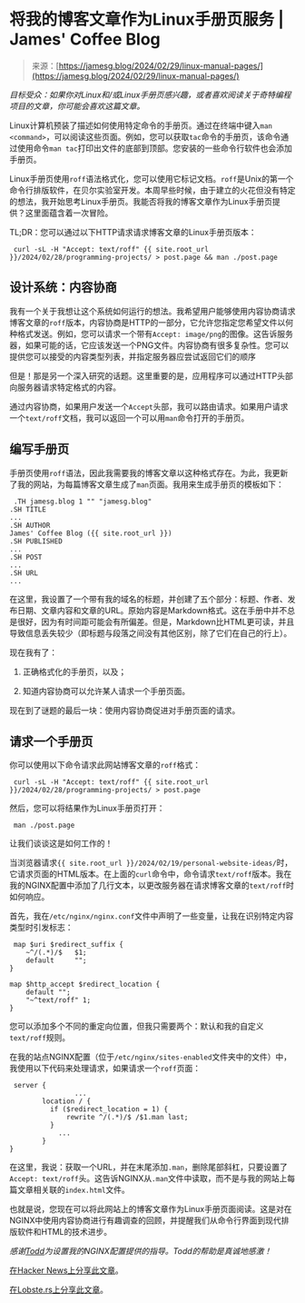 <!--yml

分类：未分类

日期：2024-05-29 13:28:43

-->

# 将我的博客文章作为Linux手册页服务 | James' Coffee Blog

> 来源：[https://jamesg.blog/2024/02/29/linux-manual-pages/](https://jamesg.blog/2024/02/29/linux-manual-pages/)

*目标受众：如果你对Linux和/或Linux手册页感兴趣，或者喜欢阅读关于奇特编程项目的文章，你可能会喜欢这篇文章。*

Linux计算机预装了描述如何使用特定命令的手册页。通过在终端中键入`man <command>`，可以阅读这些页面。例如，您可以获取`tac`命令的手册页，该命令通过使用命令`man tac`打印出文件的底部到顶部。您安装的一些命令行软件也会添加手册页。

Linux手册页使用`roff`语法格式化，您可以使用它标记文档。`roff`是Unix的第一个命令行排版软件，在贝尔实验室开发。本周早些时候，由于建立的火花但没有特定的想法，我开始思考Linux手册页。我能否将我的博客文章作为Linux手册页提供？这里面蕴含着一次冒险。

TL;DR：您可以通过以下HTTP请求请求博客文章的Linux手册页版本：

```
 curl -sL -H "Accept: text/roff" {{ site.root_url }}/2024/02/28/programming-projects/ > post.page && man ./post.page 
```

## 设计系统：内容协商

我有一个关于我想让这个系统如何运行的想法。我希望用户能够使用内容协商请求博客文章的`roff`版本，内容协商是HTTP的一部分，它允许您指定您希望文件以何种格式发送。例如，您可以请求一个带有`Accept: image/png`的图像。这告诉服务器，如果可能的话，它应该发送一个PNG文件。内容协商有很多复杂性。您可以提供您可以接受的内容类型列表，并指定服务器应尝试返回它们的顺序

但是！那是另一个深入研究的话题。这里重要的是，应用程序可以通过HTTP头部向服务器请求特定格式的内容。

通过内容协商，如果用户发送一个`Accept`头部，我可以路由请求。如果用户请求一个`text/roff`文档，我可以返回一个可以用`man`命令打开的手册页。

## 编写手册页

手册页使用`roff`语法，因此我需要我的博客文章以这种格式存在。为此，我更新了我的网站，为每篇博客文章生成了`man`页面。我用来生成手册页的模板如下：

```
 .TH jamesg.blog 1 "" "jamesg.blog"
.SH TITLE
...
.SH AUTHOR
James' Coffee Blog ({{ site.root_url }})
.SH PUBLISHED
...
.SH POST
...
.SH URL
... 
```

在这里，我设置了一个带有我的域名的标题，并创建了五个部分：标题、作者、发布日期、文章内容和文章的URL。原始内容是Markdown格式。这在手册中并不总是很好，因为有时间距可能会有所偏差。但是，Markdown比HTML更可读，并且导致信息丢失较少（即标题与段落之间没有其他区别，除了它们在自己的行上）。

现在我有了：

1.  正确格式化的手册页，以及；

1.  知道内容协商可以允许某人请求一个手册页面。

现在到了谜题的最后一块：使用内容协商促进对手册页面的请求。

## 请求一个手册页

你可以使用以下命令请求此网站博客文章的`roff`格式：

```
 curl -sL -H "Accept: text/roff" {{ site.root_url }}/2024/02/28/programming-projects/ > post.page 
```

然后，您可以将结果作为Linux手册页打开：

```
 man ./post.page 
```

让我们谈谈这是如何工作的！

当浏览器请求`{{ site.root_url }}/2024/02/19/personal-website-ideas/`时，它请求页面的HTML版本。在上面的`curl`命令中，命令请求`text/roff`版本。我在我的NGINX配置中添加了几行文本，以更改服务器在请求博客文章的`text/roff`时如何响应。

首先，我在`/etc/nginx/nginx.conf`文件中声明了一些变量，让我在识别特定内容类型时引发标志：

```
 map $uri $redirect_suffix {
    ~^/(.*)/$   $1;
    default     "";
}

map $http_accept $redirect_location {
    default "";
    "~^text/roff" 1;
} 
```

您可以添加多个不同的重定向位置，但我只需要两个：默认和我的自定义`text/roff`规则。

在我的站点NGINX配置（位于`/etc/nginx/sites-enabled`文件夹中的文件）中，我使用以下代码来处理请求，如果请求一个`roff`页面：

```
 server {
				...
        location / {
          if ($redirect_location = 1) {
              rewrite ^/(.*)/$ /$1.man last;
          }
        	...
        }
} 
```

在这里，我说：获取一个URL，并在末尾添加`.man`，删除尾部斜杠，只要设置了`Accept: text/roff`头。这告诉NGINX从`.man`文件中读取，而不是与我的网站上每篇文章相关联的`index.html`文件。

也就是说，您现在可以将此网站上的博客文章作为Linux手册页面阅读。这是对在NGINX中使用内容协商进行有趣调查的回顾，并提醒我们从命令行界面到现代排版软件和HTML的技术进步。

*感谢[Todd](https://toddpresta.com/)为设置我的NGINX配置提供的指导。Todd的帮助是真诚地感激！*

[在Hacker News上分享此文章](https://news.ycombinator.com/submitlink?u=/https://jamesg.blog/2024/02/29/linux-manual-pages/&t=Serving%20my%20blog%20posts%20as%20Linux%20manual%20pages)。

[在Lobste.rs上分享此文章](https://lobste.rs/stories/new?url=/https://jamesg.blog/2024/02/29/linux-manual-pages/&title=Serving%20my%20blog%20posts%20as%20Linux%20manual%20pages)。
